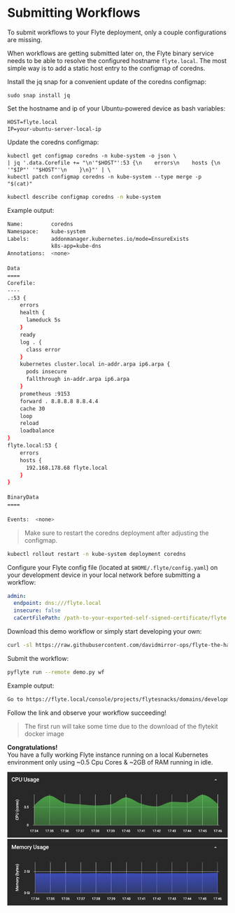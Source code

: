 # Submitting Workflows

To submit workflows to your Flyte deployment, only a couple configurations are missing.

When workflows are getting submitted later on, the Flyte binary service needs to be able to resolve the configured hostname `flyte.local`. The most simple way is to add a static host entry to the configmap of coredns.

Install the jq snap for a convenient update of the coredns configmap:
```
sudo snap install jq
```
Set the hostname and ip of your Ubuntu-powered device as bash variables:
```
HOST=flyte.local
IP=your-ubuntu-server-local-ip
```
Update the coredns configmap:
```
kubectl get configmap coredns -n kube-system -o json \
| jq '.data.Corefile += "\n'"$HOST"':53 {\n    errors\n    hosts {\n      '"$IP"' '"$HOST"'\n    }\n}"' | \
kubectl patch configmap coredns -n kube-system --type merge -p "$(cat)"
```

``` bash
kubectl describe configmap coredns -n kube-system
```

Example output:
```bash
Name:         coredns
Namespace:    kube-system
Labels:       addonmanager.kubernetes.io/mode=EnsureExists
              k8s-app=kube-dns
Annotations:  <none>

Data
====
Corefile:
----
.:53 {
    errors
    health {
      lameduck 5s
    }
    ready
    log . {
      class error
    }
    kubernetes cluster.local in-addr.arpa ip6.arpa {
      pods insecure
      fallthrough in-addr.arpa ip6.arpa
    }
    prometheus :9153
    forward . 8.8.8.8 8.8.4.4
    cache 30
    loop
    reload
    loadbalance
}
flyte.local:53 {
    errors
    hosts {
      192.168.178.68 flyte.local
    }
}

BinaryData
====

Events:  <none>
```
> Make sure to restart the coredns deployment after adjusting the configmap.

``` bash
kubectl rollout restart -n kube-system deployment coredns
```

Configure your Flyte config file (located at `$HOME/.flyte/config.yaml`) on your development device in your local network before submitting a workflow:

``` yaml
admin:
  endpoint: dns:///flyte.local
  insecure: false
  caCertFilePath: /path-to-your-exported-self-signed-certificate/flyte.local.cer
```

Download this demo workflow or simply start developing your own:

``` bash
curl -sl https://raw.githubusercontent.com/davidmirror-ops/flyte-the-hard-way/main/docs/on-premises/microk8s/demo.py > demo.py
```

Submit the workflow:
``` bash
pyflyte run --remote demo.py wf
```
Example output:
``` bash
Go to https://flyte.local/console/projects/flytesnacks/domains/development/executions/f63a3e948256f4fd1b81 to see execution in the console.
```
Follow the link and observe your workflow succeeding!
> The first run will take some time due to the download of the flytekit docker image


**Congratulations!**    
You have a fully working Flyte instance running on a local Kubernetes environment only using ~0.5 Cpu Cores & ~2GB of RAM running in idle.

![](../../images/microk8s-cpu-usage.png)
![](../../images/microk8s-memory-usage.png)